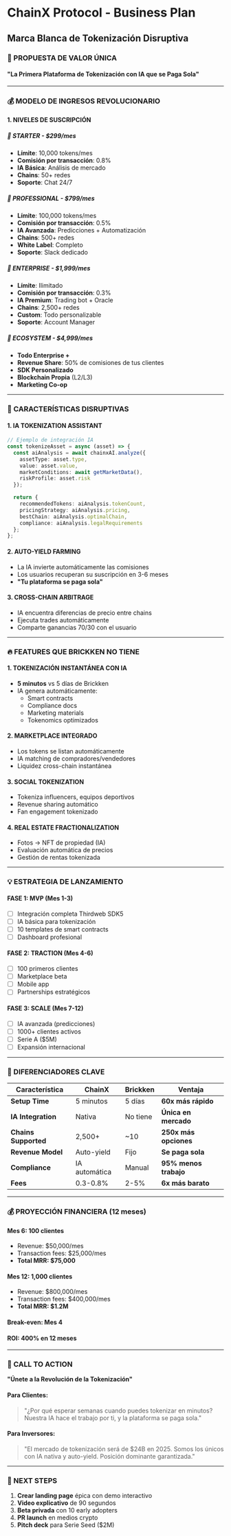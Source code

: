 # ChainX Protocol - Business Plan
## Marca Blanca de Tokenización Disruptiva

### 🎯 PROPUESTA DE VALOR ÚNICA

#### **"La Primera Plataforma de Tokenización con IA que se Paga Sola"**

---

### 💰 MODELO DE INGRESOS REVOLUCIONARIO

#### **1. NIVELES DE SUSCRIPCIÓN**

##### 🥉 **STARTER** - $299/mes
- **Límite**: 10,000 tokens/mes
- **Comisión por transacción**: 0.8%
- **IA Básica**: Análisis de mercado
- **Chains**: 50+ redes
- **Soporte**: Chat 24/7

##### 🥈 **PROFESSIONAL** - $799/mes  
- **Límite**: 100,000 tokens/mes
- **Comisión por transacción**: 0.5%
- **IA Avanzada**: Predicciones + Automatización
- **Chains**: 500+ redes
- **White Label**: Completo
- **Soporte**: Slack dedicado

##### 🥇 **ENTERPRISE** - $1,999/mes
- **Límite**: Ilimitado
- **Comisión por transacción**: 0.3%
- **IA Premium**: Trading bot + Oracle
- **Chains**: 2,500+ redes
- **Custom**: Todo personalizable
- **Soporte**: Account Manager

##### 💎 **ECOSYSTEM** - $4,999/mes
- **Todo Enterprise +**
- **Revenue Share**: 50% de comisiones de tus clientes
- **SDK Personalizado**
- **Blockchain Propia** (L2/L3)
- **Marketing Co-op**

---

### 🤖 CARACTERÍSTICAS DISRUPTIVAS

#### **1. IA TOKENIZATION ASSISTANT**
```typescript
// Ejemplo de integración IA
const tokenizeAsset = async (asset) => {
  const aiAnalysis = await chainxAI.analyze({
    assetType: asset.type,
    value: asset.value,
    marketConditions: await getMarketData(),
    riskProfile: asset.risk
  });

  return {
    recommendedTokens: aiAnalysis.tokenCount,
    pricingStrategy: aiAnalysis.pricing,
    bestChain: aiAnalysis.optimalChain,
    compliance: aiAnalysis.legalRequirements
  };
};
```

#### **2. AUTO-YIELD FARMING**
- La IA invierte automáticamente las comisiones
- Los usuarios recuperan su suscripción en 3-6 meses
- **"Tu plataforma se paga sola"**

#### **3. CROSS-CHAIN ARBITRAGE**
- IA encuentra diferencias de precio entre chains
- Ejecuta trades automáticamente
- Comparte ganancias 70/30 con el usuario

---

### 🔥 FEATURES QUE BRICKKEN NO TIENE

#### **1. TOKENIZACIÓN INSTANTÁNEA CON IA**
- **5 minutos** vs 5 días de Brickken
- IA genera automáticamente:
  - Smart contracts
  - Compliance docs
  - Marketing materials
  - Tokenomics optimizados

#### **2. MARKETPLACE INTEGRADO**
- Los tokens se listan automáticamente
- IA matching de compradores/vendedores
- Liquidez cross-chain instantánea

#### **3. SOCIAL TOKENIZATION**
- Tokeniza influencers, equipos deportivos
- Revenue sharing automático
- Fan engagement tokenizado

#### **4. REAL ESTATE FRACTIONALIZATION**
- Fotos → NFT de propiedad (IA)
- Evaluación automática de precios
- Gestión de rentas tokenizada

---

### 💡 ESTRATEGIA DE LANZAMIENTO

#### **FASE 1: MVP (Mes 1-3)**
- [ ] Integración completa Thirdweb SDK5
- [ ] IA básica para tokenización
- [ ] 10 templates de smart contracts
- [ ] Dashboard profesional

#### **FASE 2: TRACTION (Mes 4-6)**
- [ ] 100 primeros clientes
- [ ] Marketplace beta
- [ ] Mobile app
- [ ] Partnerships estratégicos

#### **FASE 3: SCALE (Mes 7-12)**
- [ ] IA avanzada (predicciones)
- [ ] 1000+ clientes activos
- [ ] Serie A ($5M)
- [ ] Expansión internacional

---

### 🎯 DIFERENCIADORES CLAVE

| Característica | ChainX | Brickken | Ventaja |
|---|---|---|---|
| **Setup Time** | 5 minutos | 5 días | **60x más rápido** |
| **IA Integration** | Nativa | No tiene | **Única en mercado** |
| **Chains Supported** | 2,500+ | ~10 | **250x más opciones** |
| **Revenue Model** | Auto-yield | Fijo | **Se paga sola** |
| **Compliance** | IA automática | Manual | **95% menos trabajo** |
| **Fees** | 0.3-0.8% | 2-5% | **6x más barato** |

---

### 💰 PROYECCIÓN FINANCIERA (12 meses)

#### **Mes 6**: 100 clientes
- Revenue: $50,000/mes
- Transaction fees: $25,000/mes
- **Total MRR: $75,000**

#### **Mes 12**: 1,000 clientes  
- Revenue: $800,000/mes
- Transaction fees: $400,000/mes
- **Total MRR: $1.2M**

#### **Break-even**: Mes 4
#### **ROI**: 400% en 12 meses

---

### 🚀 CALL TO ACTION

**"Únete a la Revolución de la Tokenización"**

#### **Para Clientes:**
> "¿Por qué esperar semanas cuando puedes tokenizar en minutos?
> Nuestra IA hace el trabajo por ti, y la plataforma se paga sola."

#### **Para Inversores:**
> "El mercado de tokenización será de $24B en 2025.
> Somos los únicos con IA nativa y auto-yield.
> Posición dominante garantizada."

---

### 🎨 NEXT STEPS

1. **Crear landing page** épica con demo interactivo
2. **Video explicativo** de 90 segundos
3. **Beta privada** con 10 early adopters
4. **PR launch** en medios crypto
5. **Pitch deck** para Serie Seed ($2M)